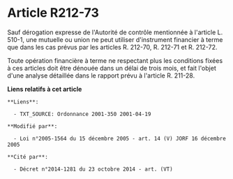 # Article R212-73

Sauf dérogation expresse de l'Autorité de contrôle mentionnée à l'article L. 510-1, une mutuelle ou union ne peut utiliser
d'instrument financier à terme que dans les cas prévus par les articles R. 212-70, R. 212-71 et R. 212-72.

Toute opération financière à terme ne respectant plus les conditions fixées à ces articles doit être dénouée dans un délai de
trois mois, et fait l'objet d'une analyse détaillée dans le rapport prévu à l'article R. 211-28.

**Liens relatifs à cet article**

	**Liens**:

	  - TXT_SOURCE: Ordonnance 2001-350 2001-04-19

	**Modifié par**:

	  - Loi n°2005-1564 du 15 décembre 2005 - art. 14 (V) JORF 16 décembre 2005

	**Cité par**:

	  - Décret n°2014-1281 du 23 octobre 2014 - art. (VT)

